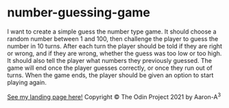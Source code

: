 # number-guessing-game

I want to create a simple guess the number type game. It should choose a random number between 1 and 100, then challenge the player to guess the number in 10 turns. After each turn the player should be told if they are right or wrong, and if they are wrong, whether the guess was too low or too high. It should also tell the player what numbers they previously guessed. The game will end once the player guesses correctly, or once they run out of turns. When the game ends, the player should be given an option to start playing again.


 [See my landing page here!](https://aron-helu.github.io/number-guessing-game/
)
Copyright &copy; The Odin Project 2021 by Aaron-A<sup>3</sup>
